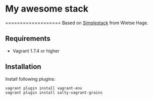 # My awesome stack
===================
Based on [Simplestack](https://github.com/wietsehage/simplestack) from Wietse Hage.

## Requirements

* Vagrant 1.7.4 or higher

## Installation

Install following plugins:

```sh
vagrant plugin install vagrant-env
vagrant plugin install salty-vagrant-grains
```
